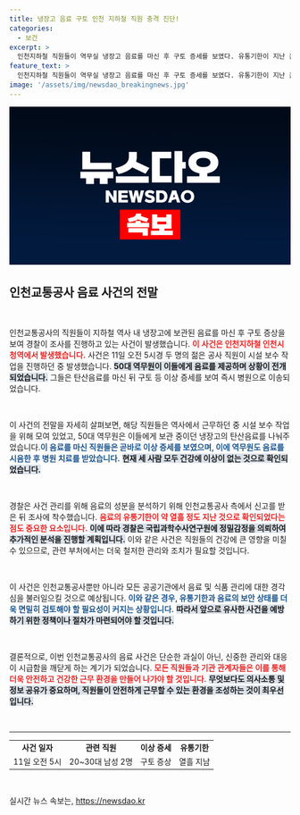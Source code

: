 ```yaml
---
title: 냉장고 음료 구토 인천 지하철 직원 충격 진단!
categories:
  - 보건
excerpt: >
  인천지하철 직원들이 역무실 냉장고 음료를 마신 후 구토 증세를 보였다. 유통기한이 지난 음료 때문에 벌어진 사건, 경찰 수사가 시작됐다. 클릭해서 진실을 확인해보세요!
feature_text: >
  인천지하철 직원들이 역무실 냉장고 음료를 마신 후 구토 증세를 보였다. 유통기한이 지난 음료 때문에 벌어진 사건, 경찰 수사가 시작됐다. 클릭해서 진실을 확인해보세요!
image: '/assets/img/newsdao_breakingnews.jpg'
---
```


<p><img src="/assets/img/newsdao_breakingnews.jpg" alt="koreaapp 속보" /></p>

<h2 data-ke-size="size26">인천교통공사 음료 사건의 전말</h2>

<p data-ke-size="size16">&nbsp;</p>

<p>인천교통공사의 직원들이 지하철 역사 내 냉장고에 보관된 음료를 마신 후 구토 증상을 보여 경찰이 조사를 진행하고 있는 사건이 발생했습니다. <b><span style="color: #ee2323;">이 사건은 인천지하철 인천시청역에서 발생했습니다.</span></b> 사건은 11일 오전 5시경 두 명의 젊은 공사 직원이 시설 보수 작업을 진행하던 중 발생했습니다. <b><span style="background-color: #21538527;">50대 역무원이 이들에게 음료를 제공하며 상황이 전개되었습니다.</span></b> 그들은 탄산음료를 마신 뒤 구토 등 이상 증세를 보여 즉시 병원으로 이송되었습니다.</p>

<p data-ke-size="size16">&nbsp;</p>

<p>이 사건의 전말을 자세히 살펴보면, 해당 직원들은 역사에서 근무하던 중 시설 보수 작업을 위해 모여 있었고, 50대 역무원은 이들에게 보관 중이던 냉장고의 탄산음료를 나눠주었습니다.<b><span style="color: #1a5490;">이 음료를 마신 직원들은 곧바로 이상 증세를 보였으며, 이에 역무원도 음료를 시음한 후 병원 치료를 받았습니다.</span></b> <b><span style="background-color: #21538527;">현재 세 사람 모두 건강에 이상이 없는 것으로 확인되었습니다.</span></b></p>

<p data-ke-size="size16">&nbsp;</p>

<p>경찰은 사건 관리를 위해 음료의 성분을 분석하기 위해 인천교통공사 측에서 신고를 받은 뒤 조사에 착수했습니다. <b><span style="color: #ee2323;">음료의 유통기한이 약 열흘 정도 지난 것으로 확인되었다는 점도 중요한 요소입니다.</span></b> <b><span style="background-color: #21538527;">이에 따라 경찰은 국립과학수사연구원에 정밀감정을 의뢰하여 추가적인 분석을 진행할 계획입니다.</span></b> 이와 같은 사건은 직원들의 건강에 큰 영향을 미칠 수 있으므로, 관련 부처에서는 더욱 철저한 관리와 조치가 필요할 것입니다.</p>

<p data-ke-size="size16">&nbsp;</p>

<p>이 사건은 인천교통공사뿐만 아니라 모든 공공기관에서 음료 및 식품 관리에 대한 경각심을 불러일으킬 것으로 예상됩니다. <b><span style="color: #1a5490;">이와 같은 경우, 유통기한과 음료의 보안 상태를 더욱 면밀히 검토해야 할 필요성이 커지는 상황입니다.</span></b> <b><span style="background-color: #21538527;">따라서 앞으로 유사한 사건을 예방하기 위한 정책이나 절차가 마련되어야 할 것입니다.</span></b></p>

<p data-ke-size="size16">&nbsp;</p>

<p>결론적으로, 이번 인천교통공사의 음료 사건은 단순한 과실이 아닌, 신중한 관리와 대응이 시급함을 깨닫게 하는 계기가 되었습니다. <b><span style="color: #ee2323;">모든 직원들과 기관 관계자들은 이를 통해 더욱 안전하고 건강한 근무 환경을 만들어 나가야 할 것입니다.</span></b> <b><span style="background-color: #21538527;">무엇보다도 의사소통 및 정보 공유가 중요하며, 직원들이 안전하게 근무할 수 있는 환경을 조성하는 것이 최우선입니다.</span></b></p>

<p data-ke-size="size16">&nbsp;</p>

<hr>

<table style="width: 100%; border-collapse: collapse;">
<tr>
<td style="text-align: center; height: 17px;"><b>사건 일자</b></td>
<td style="text-align: center; height: 17px;"><b>관련 직원</b></td>
<td style="text-align: center; height: 17px;"><b>이상 증세</b></td>
<td style="text-align: center; height: 17px;"><b>유통기한</b></td>
</tr>
<tr>
<td style="text-align: center; height: 17px;">11일 오전 5시</td>
<td style="text-align: center; height: 17px;">20~30대 남성 2명</td>
<td style="text-align: center; height: 17px;">구토 증상</td>
<td style="text-align: center; height: 17px;">열흘 지남</td>
</tr>
</table>

<p data-ke-size="size16">&nbsp;</p>
실시간 뉴스 속보는, <a href="https://newsdao.kr" rel="dofollow">https://newsdao.kr</a>


